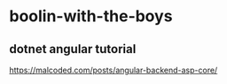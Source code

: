 # boolin-with-the-boys
## dotnet angular tutorial
https://malcoded.com/posts/angular-backend-asp-core/